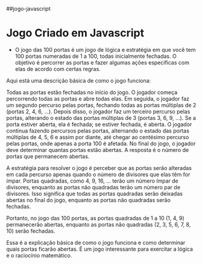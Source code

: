 ##jogo-javascript

# Jogo Criado em Javascript
 
 
 * O jogo das 100 portas é um jogo de lógica e estratégia em que você tem 100 portas numeradas de 1 a 100, todas inicialmente fechadas. O objetivo é percorrer as portas e fazer algumas ações específicas com elas de acordo com certas regras.

Aqui está uma descrição básica de como o jogo funciona:

Todas as portas estão fechadas no início do jogo.
O jogador começa percorrendo todas as portas e abre todas elas.
Em seguida, o jogador faz um segundo percurso pelas portas, fechando todas as portas múltiplas de 2 (portas 2, 4, 6, ...).
Depois disso, o jogador faz um terceiro percurso pelas portas, alterando o estado das portas múltiplas de 3 (portas 3, 6, 9, ...). Se a porta estiver aberta, ela é fechada; se estiver fechada, é aberta.
O jogador continua fazendo percursos pelas portas, alternando o estado das portas múltiplas de 4, 5, 6 e assim por diante, até chegar ao centésimo percurso pelas portas, onde apenas a porta 100 é afetada.
No final do jogo, o jogador deve determinar quantas portas estão abertas. A resposta é o número de portas que permanecem abertas.

A estratégia para resolver o jogo é perceber que as portas serão alteradas em cada percurso apenas quando o número de divisores que elas têm for ímpar. Portas quadradas, como 4, 9, 16, ... terão um número ímpar de divisores, enquanto as portas não quadradas terão um número par de divisores. Isso significa que todas as portas quadradas serão deixadas abertas no final do jogo, enquanto as portas não quadradas serão fechadas.

Portanto, no jogo das 100 portas, as portas quadradas de 1 a 10 (1, 4, 9) permanecerão abertas, enquanto as portas não quadradas (2, 3, 5, 6, 7, 8, 10) serão fechadas.

Essa é a explicação básica de como o jogo funciona e como determinar quais portas ficarão abertas. É um jogo interessante para exercitar a lógica e o raciocínio matemático.
